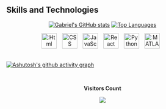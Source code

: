 ## Skills and Technologies 
<div align="center">
  
  [![Gabriel's GitHub stats](https://github-readme-stats.vercel.app/api?username=GabrielTeixei&show_icons=true&theme=tokyonight&count_private=true)](https://github.com/GabrielTeixei)
  [![Top Languages](https://github-readme-stats.vercel.app/api/top-langs/?username=GabrielTeixei&layout=compact&theme=tokyonight)](https://github.com/GabrielTeixei)
  
</div>




<div align="center">
  <img src="https://cdn.jsdelivr.net/gh/devicons/devicon/icons/html5/html5-original.svg" alt="Html" width="40" height="40" style="margin-right: 10px;">
  <img src="https://cdn.jsdelivr.net/gh/devicons/devicon/icons/css3/css3-original.svg" alt="CSS" width="40" height="40" style="margin-right: 10px;">
  <img src="https://cdn.jsdelivr.net/gh/devicons/devicon/icons/javascript/javascript-original.svg" alt="JavaScript" width="40" height="40" style="margin-right: 10px;">
  <img src="https://cdn.jsdelivr.net/gh/devicons/devicon/icons/react/react-original.svg" alt="React" width="40" height="40" style="margin-right: 10px;">
  <img src="https://cdn.jsdelivr.net/gh/devicons/devicon/icons/python/python-original.svg" alt="Python" width="40" height="40" style="margin-right: 10px;">
  <img src="https://cdn.jsdelivr.net/gh/devicons/devicon/icons/matlab/matlab-original.svg" alt="MATLAB" width="40" height="40" style="margin-right: 10px;">
</div>
<br>

[![Ashutosh's github activity graph](https://github-readme-activity-graph.vercel.app/graph?username=GabrielTeixei&bg_color=0d1117&color=ffffff&line=d3d7cf&point=cc0000&area=true&hide_border=true)](https://github.com/ashutosh00710/github-readme-activity-graph)
<br>

<div align="center">
  <br><p align="centre"><b>Visitors Count</b></p>  
  <p align="center"><img align="center" src="https://profile-counter.glitch.me/{GabrielTeixei}/count.svg" /></p> 
  <br>
</div>

